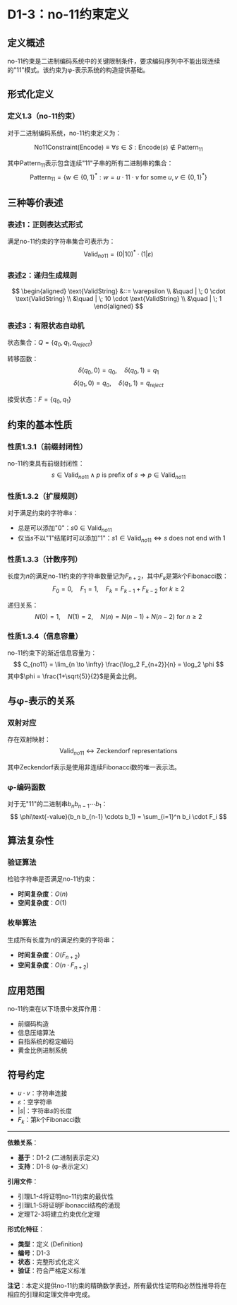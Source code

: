 # D1-3：no-11约束定义

## 定义概述

no-11约束是二进制编码系统中的关键限制条件，要求编码序列中不能出现连续的"11"模式。该约束为φ-表示系统的构造提供基础。

## 形式化定义

### 定义1.3（no-11约束）

对于二进制编码系统，no-11约束定义为：

$$
\text{No11Constraint}(\text{Encode}) \equiv \forall s \in S: \text{Encode}(s) \notin \text{Pattern}_{11}
$$

其中$\text{Pattern}_{11}$表示包含连续"11"子串的所有二进制串的集合：
$$
\text{Pattern}_{11} = \{w \in \{0,1\}^* : w = u \cdot 11 \cdot v \text{ for some } u,v \in \{0,1\}^*\}
$$

## 三种等价表述

### 表述1：正则表达式形式

满足no-11约束的字符串集合可表示为：
$$
\text{Valid}_{no11} = (0|10)^* \cdot (1|\varepsilon)
$$

### 表述2：递归生成规则

$$
\begin{aligned}
\text{ValidString} &::= \varepsilon \\
&\quad | \; 0 \cdot \text{ValidString} \\
&\quad | \; 10 \cdot \text{ValidString} \\
&\quad | \; 1
\end{aligned}
$$

### 表述3：有限状态自动机

状态集合：$Q = \{q_0, q_1, q_{reject}\}$

转移函数：
$$
\delta(q_0, 0) = q_0, \quad \delta(q_0, 1) = q_1
$$
$$
\delta(q_1, 0) = q_0, \quad \delta(q_1, 1) = q_{reject}
$$

接受状态：$F = \{q_0, q_1\}$

## 约束的基本性质

### 性质1.3.1（前缀封闭性）

no-11约束具有前缀封闭性：
$$
s \in \text{Valid}_{no11} \land p \text{ is prefix of } s \Rightarrow p \in \text{Valid}_{no11}
$$

### 性质1.3.2（扩展规则）

对于满足约束的字符串$s$：
- 总是可以添加"0"：$s0 \in \text{Valid}_{no11}$
- 仅当$s$不以"1"结尾时可以添加"1"：$s1 \in \text{Valid}_{no11} \iff s \text{ does not end with } 1$

### 性质1.3.3（计数序列）

长度为$n$的满足no-11约束的字符串数量记为$F_{n+2}$，其中$F_k$是第$k$个Fibonacci数：
$$
F_0 = 0, \quad F_1 = 1, \quad F_k = F_{k-1} + F_{k-2} \text{ for } k \geq 2
$$

递归关系：
$$
N(0) = 1, \quad N(1) = 2, \quad N(n) = N(n-1) + N(n-2) \text{ for } n \geq 2
$$

### 性质1.3.4（信息容量）

no-11约束下的渐近信息容量为：
$$
C_{no11} = \lim_{n \to \infty} \frac{\log_2 F_{n+2}}{n} = \log_2 \phi
$$
其中$\phi = \frac{1+\sqrt{5}}{2}$是黄金比例。

## 与φ-表示的关系

### 双射对应

存在双射映射：
$$
\text{Valid}_{no11} \leftrightarrow \text{Zeckendorf representations}
$$

其中Zeckendorf表示是使用非连续Fibonacci数的唯一表示法。

### φ-编码函数

对于无"11"的二进制串$b_n b_{n-1} \cdots b_1$：
$$
\phi\text{-value}(b_n b_{n-1} \cdots b_1) = \sum_{i=1}^n b_i \cdot F_i
$$

## 算法复杂性

### 验证算法

检验字符串是否满足no-11约束：
- **时间复杂度**：$O(n)$
- **空间复杂度**：$O(1)$

### 枚举算法

生成所有长度为$n$的满足约束的字符串：
- **时间复杂度**：$O(F_{n+2})$
- **空间复杂度**：$O(n \cdot F_{n+2})$

## 应用范围

no-11约束在以下场景中发挥作用：
- 前缀码构造
- 信息压缩算法
- 自指系统的稳定编码
- 黄金比例进制系统

## 符号约定

- $u \cdot v$：字符串连接
- $\varepsilon$：空字符串
- $|s|$：字符串$s$的长度
- $F_k$：第$k$个Fibonacci数

---

**依赖关系**：
- **基于**：D1-2 (二进制表示定义)
- **支持**：D1-8 (φ-表示定义)

**引用文件**：
- 引理L1-4将证明no-11约束的最优性
- 引理L1-5将证明Fibonacci结构的涌现
- 定理T2-3将建立约束优化定理

**形式化特征**：
- **类型**：定义 (Definition)
- **编号**：D1-3
- **状态**：完整形式化定义
- **验证**：符合严格定义标准

**注记**：本定义提供no-11约束的精确数学表述，所有最优性证明和必然性推导将在相应的引理和定理文件中完成。